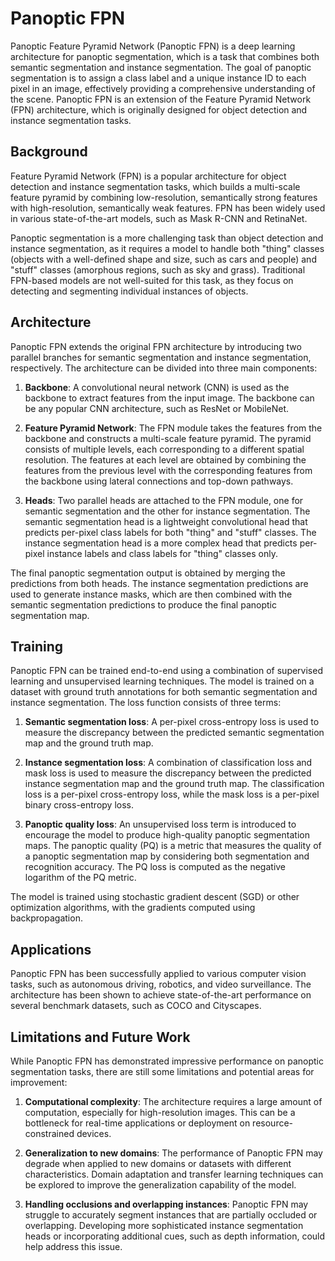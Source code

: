 # Panoptic FPN

Panoptic Feature Pyramid Network (Panoptic FPN) is a deep learning architecture for panoptic segmentation, which is a task that combines both semantic segmentation and instance segmentation. The goal of panoptic segmentation is to assign a class label and a unique instance ID to each pixel in an image, effectively providing a comprehensive understanding of the scene. Panoptic FPN is an extension of the Feature Pyramid Network (FPN) architecture, which is originally designed for object detection and instance segmentation tasks.

## Background

Feature Pyramid Network (FPN) is a popular architecture for object detection and instance segmentation tasks, which builds a multi-scale feature pyramid by combining low-resolution, semantically strong features with high-resolution, semantically weak features. FPN has been widely used in various state-of-the-art models, such as Mask R-CNN and RetinaNet.

Panoptic segmentation is a more challenging task than object detection and instance segmentation, as it requires a model to handle both "thing" classes (objects with a well-defined shape and size, such as cars and people) and "stuff" classes (amorphous regions, such as sky and grass). Traditional FPN-based models are not well-suited for this task, as they focus on detecting and segmenting individual instances of objects.

## Architecture

Panoptic FPN extends the original FPN architecture by introducing two parallel branches for semantic segmentation and instance segmentation, respectively. The architecture can be divided into three main components:

1. **Backbone**: A convolutional neural network (CNN) is used as the backbone to extract features from the input image. The backbone can be any popular CNN architecture, such as ResNet or MobileNet.

2. **Feature Pyramid Network**: The FPN module takes the features from the backbone and constructs a multi-scale feature pyramid. The pyramid consists of multiple levels, each corresponding to a different spatial resolution. The features at each level are obtained by combining the features from the previous level with the corresponding features from the backbone using lateral connections and top-down pathways.

3. **Heads**: Two parallel heads are attached to the FPN module, one for semantic segmentation and the other for instance segmentation. The semantic segmentation head is a lightweight convolutional head that predicts per-pixel class labels for both "thing" and "stuff" classes. The instance segmentation head is a more complex head that predicts per-pixel instance labels and class labels for "thing" classes only.

The final panoptic segmentation output is obtained by merging the predictions from both heads. The instance segmentation predictions are used to generate instance masks, which are then combined with the semantic segmentation predictions to produce the final panoptic segmentation map.

## Training

Panoptic FPN can be trained end-to-end using a combination of supervised learning and unsupervised learning techniques. The model is trained on a dataset with ground truth annotations for both semantic segmentation and instance segmentation. The loss function consists of three terms:

1. **Semantic segmentation loss**: A per-pixel cross-entropy loss is used to measure the discrepancy between the predicted semantic segmentation map and the ground truth map.

2. **Instance segmentation loss**: A combination of classification loss and mask loss is used to measure the discrepancy between the predicted instance segmentation map and the ground truth map. The classification loss is a per-pixel cross-entropy loss, while the mask loss is a per-pixel binary cross-entropy loss.

3. **Panoptic quality loss**: An unsupervised loss term is introduced to encourage the model to produce high-quality panoptic segmentation maps. The panoptic quality (PQ) is a metric that measures the quality of a panoptic segmentation map by considering both segmentation and recognition accuracy. The PQ loss is computed as the negative logarithm of the PQ metric.

The model is trained using stochastic gradient descent (SGD) or other optimization algorithms, with the gradients computed using backpropagation.

## Applications

Panoptic FPN has been successfully applied to various computer vision tasks, such as autonomous driving, robotics, and video surveillance. The architecture has been shown to achieve state-of-the-art performance on several benchmark datasets, such as COCO and Cityscapes.

## Limitations and Future Work

While Panoptic FPN has demonstrated impressive performance on panoptic segmentation tasks, there are still some limitations and potential areas for improvement:

1. **Computational complexity**: The architecture requires a large amount of computation, especially for high-resolution images. This can be a bottleneck for real-time applications or deployment on resource-constrained devices.

2. **Generalization to new domains**: The performance of Panoptic FPN may degrade when applied to new domains or datasets with different characteristics. Domain adaptation and transfer learning techniques can be explored to improve the generalization capability of the model.

3. **Handling occlusions and overlapping instances**: Panoptic FPN may struggle to accurately segment instances that are partially occluded or overlapping. Developing more sophisticated instance segmentation heads or incorporating additional cues, such as depth information, could help address this issue.
